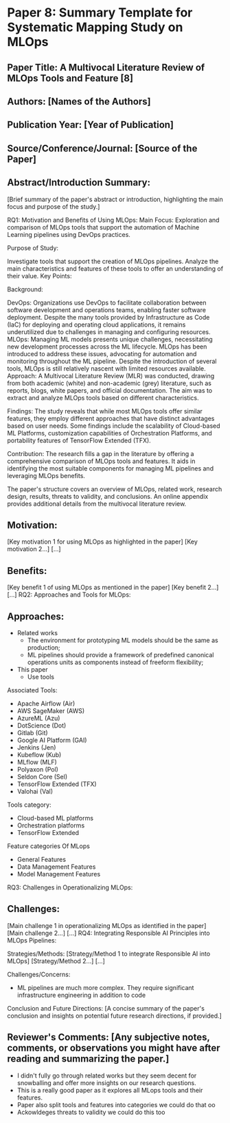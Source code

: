 # Paper 8: Summary Template for Systematic Mapping Study on MLOps

## Paper Title: A Multivocal Literature Review of MLOps Tools and Feature [8]

## Authors: [Names of the Authors]

## Publication Year: [Year of Publication]

## Source/Conference/Journal: [Source of the Paper]
 
## Abstract/Introduction Summary:
[Brief summary of the paper's abstract or introduction, highlighting the main focus and purpose of the study.]

RQ1: Motivation and Benefits of Using MLOps:
Main Focus: Exploration and comparison of MLOps tools that support the automation of Machine Learning pipelines using DevOps practices.

Purpose of Study:

Investigate tools that support the creation of MLOps pipelines.
Analyze the main characteristics and features of these tools to offer an understanding of their value.
Key Points:

Background:

DevOps: Organizations use DevOps to facilitate collaboration between software development and operations teams, enabling faster software deployment. Despite the many tools provided by Infrastructure as Code (IaC) for deploying and operating cloud applications, it remains underutilized due to challenges in managing and configuring resources.
MLOps: Managing ML models presents unique challenges, necessitating new development processes across the ML lifecycle. MLOps has been introduced to address these issues, advocating for automation and monitoring throughout the ML pipeline. Despite the introduction of several tools, MLOps is still relatively nascent with limited resources available.
Approach: A Multivocal Literature Review (MLR) was conducted, drawing from both academic (white) and non-academic (grey) literature, such as reports, blogs, white papers, and official documentation. The aim was to extract and analyze MLOps tools based on different characteristics.

Findings: The study reveals that while most MLOps tools offer similar features, they employ different approaches that have distinct advantages based on user needs. Some findings include the scalability of Cloud-based ML Platforms, customization capabilities of Orchestration Platforms, and portability features of TensorFlow Extended (TFX).

Contribution: The research fills a gap in the literature by offering a comprehensive comparison of MLOps tools and features. It aids in identifying the most suitable components for managing ML pipelines and leveraging MLOps benefits.

The paper's structure covers an overview of MLOps, related work, research design, results, threats to validity, and conclusions. An online appendix provides additional details from the multivocal literature review.

## Motivation:
[Key motivation 1 for using MLOps as highlighted in the paper]
[Key motivation 2...]
[...]

## Benefits:
[Key benefit 1 of using MLOps as mentioned in the paper]
[Key benefit 2...]
[...]
RQ2: Approaches and Tools for MLOps:

## Approaches:

* Related works
  * The environment for prototyping ML models should be the same as production;
  * ML pipelines should provide a framework of predefined canonical operations units as components instead of freeform flexibility;
* This paper
  * Use tools

Associated Tools:
* Apache Airflow (Air)
* AWS SageMaker (AWS)
* AzureML (Azu)
* DotScience (Dot)
* Gitlab (Git)
* Google AI Platform (GAI)
* Jenkins (Jen)
* Kubeflow (Kub)
* MLflow (MLF)
* Polyaxon (Pol)
* Seldon Core (Sel)
* TensorFlow Extended (TFX)
* Valohai (Val)

Tools category:
* Cloud-based ML platforms
* Orchestration platforms
* TensorFlow Extended

Feature categories Of MLops
* General Features
* Data Management Features
* Model Management Features 

RQ3: Challenges in Operationalizing MLOps:

## Challenges:
[Main challenge 1 in operationalizing MLOps as identified in the paper]
[Main challenge 2...]
[...]
RQ4: Integrating Responsible AI Principles into MLOps Pipelines:

Strategies/Methods:
[Strategy/Method 1 to integrate Responsible AI into MLOps]
[Strategy/Method 2...]
[...]

Challenges/Concerns:
* ML pipelines are much more complex. They require significant infrastructure engineering in addition to code

Conclusion and Future Directions:
[A concise summary of the paper's conclusion and insights on potential future research directions, if provided.]

## Reviewer's Comments: [Any subjective notes, comments, or observations you might have after reading and summarizing the paper.]
* I didn't fully go through related works but they seem decent for snowballing and offer more insights on our research questions.
* This is a really good paper as it explores all MLops tools and their features.
* Paper also split tools and features into categories we could do that oo
* Ackowldeges threats to validity we could do this too
